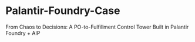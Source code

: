 # Palantir-Foundry-Case
From Chaos to Decisions: A PO-to-Fulfillment Control Tower Built in Palantir Foundry + AIP
